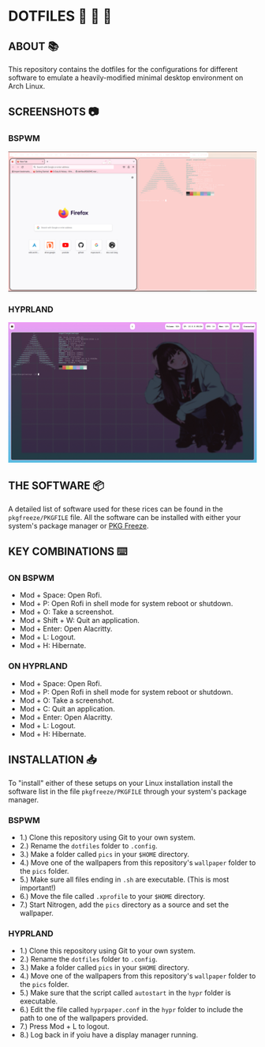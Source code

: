# DOTFILES :nail_care: :ribbon: :dolls:

## ABOUT :books:

This repository contains the dotfiles for the configurations for different software to emulate a heavily-modified minimal desktop environment on Arch Linux.

## SCREENSHOTS :camera:

### BSPWM

<p align="center">
 <img src="screenshots/bspwm-screenie.png"/>
</p>

### HYPRLAND

<p align="center">
 <img src="screenshots/hyprland-screenie.png"/>
</p>

## THE SOFTWARE :package:

A detailed list of software used for these rices can be found in the `pkgfreeze/PKGFILE` file. All the software can be installed with either your system's package manager or [PKG Freeze](https://github.com/angeldollface/pkgfreeze).

## KEY COMBINATIONS :keyboard:

### ON BSPWM

- Mod + Space: Open Rofi.
- Mod + P: Open Rofi in shell mode for system reboot or shutdown.
- Mod + O: Take a screenshot.
- Mod + Shift + W: Quit an application.
- Mod + Enter: Open Alacritty.
- Mod + L: Logout.
- Mod + H: Hibernate.

### ON HYPRLAND

- Mod + Space: Open Rofi.
- Mod + P: Open Rofi in shell mode for system reboot or shutdown.
- Mod + O: Take a screenshot.
- Mod + C: Quit an application.
- Mod + Enter: Open Alacritty.
- Mod + L: Logout.
- Mod + H: Hibernate.

## INSTALLATION :inbox_tray:

To "install" either of these setups on your Linux installation install the software list in the file `pkgfreeze/PKGFILE` through your system's package manager.

### BSPWM

- 1.) Clone this repository using Git to your own system.
- 2.) Rename the `dotfiles` folder to `.config`.
- 3.) Make a folder called `pics` in your `$HOME` directory.
- 4.) Move one of the wallpapers from this repository's `wallpaper` folder to the `pics` folder.
- 5.) Make sure all files ending in `.sh` are executable. (This is most important!)
- 6.) Move the file called `.xprofile` to your `$HOME` directory.
- 7.) Start Nitrogen, add the `pics` directory as a source and set the wallpaper.

### HYPRLAND

- 1.) Clone this repository using Git to your own system.
- 2.) Rename the `dotfiles` folder to `.config`.
- 3.) Make a folder called `pics` in your `$HOME` directory.
- 4.) Move one of the wallpapers from this repository's `wallpaper` folder to the `pics` folder.
- 5.) Make sure that the script called `autostart` in the `hypr` folder is executable.
- 6.) Edit the file called `hyprpaper.conf` in the `hypr` folder to include the path to one of the wallpapers provided.
- 7.) Press Mod + L to logout.
- 8.) Log back in if yoiu have a display manager running.

